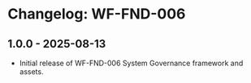 # Changelog: WF-FND-006

## 1.0.0 - 2025-08-13
- Initial release of WF-FND-006 System Governance framework and assets.
